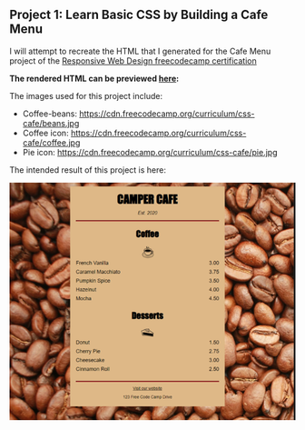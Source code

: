 ## Project 1: Learn Basic CSS by Building a Cafe Menu 

I will attempt to recreate the HTML that I generated for the Cafe Menu project of the [Responsive Web Design freecodecamp certification](https://www.freecodecamp.org/learn/2022/responsive-web-design/learn-basic-css-by-building-a-cafe-menu/step-1)

**The rendered HTML can be previewed [here](https://htmlpreview.github.io/?https://github.com/shivkumar98/FreeCodeCamp-Projects/blob/main/01%20-%20Responsive%20Web%20Design/01-HTML%20and%20CSS%20Basics/01-Building%20a%20Cafe%20Menu/V1/Cafe%20Menu.html):** 

The images used for this project include:
* Coffee-beans: https://cdn.freecodecamp.org/curriculum/css-cafe/beans.jpg
* Coffee icon: https://cdn.freecodecamp.org/curriculum/css-cafe/coffee.jpg
* Pie icon: https://cdn.freecodecamp.org/curriculum/css-cafe/pie.jpg

The intended result of this project is here:

![title](Images/screenshot.PNG)

